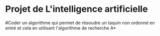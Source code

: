 # Projet de L'intelligence artificielle
#Coder un algorithme qui permet de résoudre un taquin non ordonné en entré et cela en utilisant l'algorithme de recherche A*
